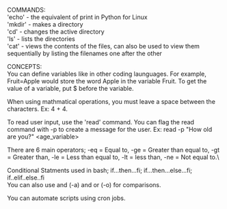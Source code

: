 COMMANDS:\
'echo' - the equivalent of print in Python for Linux\
'mkdir' - makes a directory\
'cd' - changes the active directory\
'ls' - lists the directories\
'cat' - views the contents of the files, can also be used to view them sequentially by listing the filenames one after the other


CONCEPTS:\
You can define variables like in other coding launguages. For example, Fruit=Apple would store the word Apple in the variable Fruit.
To get the value of a variable, put $ before the variable. 

When using mathmatical operations, you must leave a space between the characters. Ex: 4 + 4.

To read user input, use the 'read' command. You can flag the read command with -p to create a message for the user.
Ex: read -p "How old are you?" <age_variable>

There are 6 main operators; -eq = Equal to, -ge = Greater than equal to, -gt = Greater than, -le = Less than equal to, -lt = less than, -ne = Not equal to.\

Conditional Statments used in bash; if...then...fi; if...then...else...fi; if..elif..else..fi\
You can also use and (-a) and or (-o) for comparisons. 

You can automate scripts using cron jobs. 

